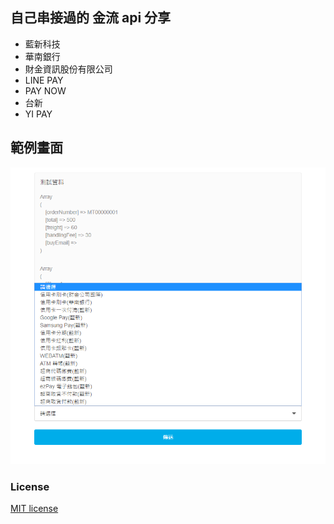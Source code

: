 ## 自己串接過的 金流 api 分享
* 藍新科技
* 華南銀行
* 財金資訊股份有限公司
* LINE PAY
* PAY NOW
* 台新
* YI PAY

## 範例畫面
![](https://raw.githubusercontent.com/MTsung/PAY_API_PHP/master/index.png)

### License
[MIT license](https://opensource.org/licenses/MIT)
